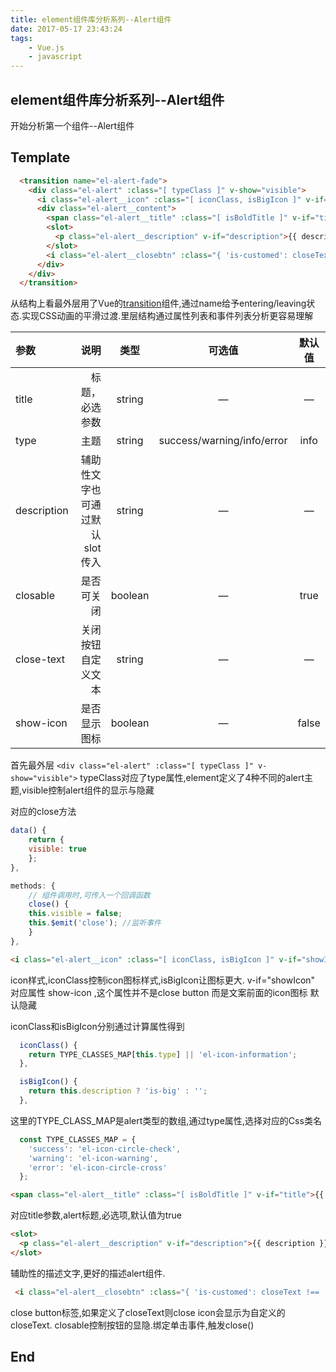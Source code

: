 ```yaml
---
title: element组件库分析系列--Alert组件
date: 2017-05-17 23:43:24
tags:
    - Vue.js
    - javascript
---
```


## element组件库分析系列--Alert组件

开始分析第一个组件--Alert组件

<!--more-->

## Template

```html
  <transition name="el-alert-fade">
    <div class="el-alert" :class="[ typeClass ]" v-show="visible">
      <i class="el-alert__icon" :class="[ iconClass, isBigIcon ]" v-if="showIcon"></i>
      <div class="el-alert__content">
        <span class="el-alert__title" :class="[ isBoldTitle ]" v-if="title">{{ title }}</span>
        <slot>
          <p class="el-alert__description" v-if="description">{{ description }}</p>
        </slot>
        <i class="el-alert__closebtn" :class="{ 'is-customed': closeText !== '', 'el-icon-close': closeText === '' }" v-show="closable" @click="close()">{{closeText}}</i>
      </div>
    </div>
  </transition>
```

从结构上看最外层用了Vue的[transition](https://cn.vuejs.org/v2/guide/transitions.html)组件,通过name给予entering/leaving状态.实现CSS动画的平滑过渡.里层结构通过属性列表和事件列表分析更容易理解

| 参数         | 说明      | 类型  | 可选值 | 默认值 |
| :--------   | --------:        | :--: | :--: | :--: |
| title       | 标题，必选参数                   |  string    | — | — |
| type        | 主题                           |  string    | success/warning/info/error | info |
| description | 辅助性文字也可通过默认 slot 传入    |  string    | — | — |
| closable    | 是否可关闭                       |  boolean  | — | true |
| close-text  | 关闭按钮自定义文本                |  string    | — | — |
| show-icon   | 是否显示图标                     |  boolean   | — | false |

首先最外层 `<div class="el-alert" :class="[ typeClass ]" v-show="visible">` typeClass对应了type属性,element定义了4种不同的alert主题,visible控制alert组件的显示与隐藏

对应的close方法

```js
data() {
    return {
    visible: true
    };
},

methods: {
    // 组件调用时,可传入一个回调函数
    close() {
    this.visible = false;
    this.$emit('close'); //监听事件
    }
},
```

```html
<i class="el-alert__icon" :class="[ iconClass, isBigIcon ]" v-if="showIcon"></i>
```

icon样式,iconClass控制icon图标样式,isBigIcon让图标更大. v-if="showIcon" 对应属性 show-icon ,这个属性并不是close button 而是文案前面的icon图标 默认隐藏

iconClass和isBigIcon分别通过计算属性得到

```js
  iconClass() {
    return TYPE_CLASSES_MAP[this.type] || 'el-icon-information';
  },

  isBigIcon() {
    return this.description ? 'is-big' : '';
  },
```
这里的TYPE_CLASS_MAP是alert类型的数组,通过type属性,选择对应的Css类名

```js
  const TYPE_CLASSES_MAP = {
    'success': 'el-icon-circle-check',
    'warning': 'el-icon-warning',
    'error': 'el-icon-circle-cross'
  };
```


```html
<span class="el-alert__title" :class="[ isBoldTitle ]" v-if="title">{{ title }}</span>
```
对应title参数,alert标题,必选项,默认值为true

```html
<slot>
  <p class="el-alert__description" v-if="description">{{ description }}</p>
</slot>
```
辅助性的描述文字,更好的描述alert组件.

```html
 <i class="el-alert__closebtn" :class="{ 'is-customed': closeText !== '', 'el-icon-close': closeText === '' }" v-show="closable" @click="close()">{{closeText}}</i>
 ```
close button标签,如果定义了closeText则close icon会显示为自定义的closeText. closable控制按钮的显隐.绑定单击事件,触发close()

## End
